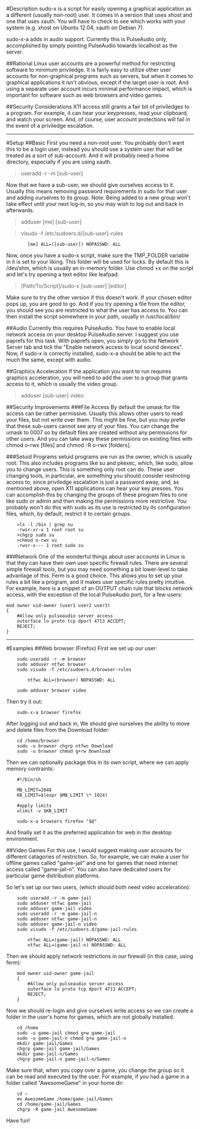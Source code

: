 #Description
sudo-x is a script for easily opening a graphical application as a different (usually non-root) user. It comes in a version that uses xhost and one that uses xauth. You will have to check to see which works with your system (e.g. xhost on Ubuntu 12.04, xauth on Debian 7).

sudo-x-a adds in audio support. Currently this is PulseAudio only, accomplished by simply pointing PulseAudio towards localhost as the server.

##Rational
Linux user accounts are a powerful method for restricting software to minimum priviledge. It is fairly easy to utilize other user accounts for non-graphical programs such as servers, but when it comes to graphical applications it isn't obvious, except if the target user is root. And using a separate user account incurs minimal performance impact, which is important for software such as web browsers and video games.

##Security Considerations
X11 access still grants a fair bit of priviledges to a program. For example, it can hear your keypresses, read your clipboard, and watch your screen. And, of course, user account protections will fail in the event of a priviledge escalation.

-----------------

#Setup
##Basic
First you need a non-root user. You probably don't want this to be a login user, instead you should use a system user that will be treated as a sort of sub-account. And it will probably need a home directory, especially if you are using xauth.

>useradd -r -m [sub-user]

Now that we have a sub-user, we should give ourselves access to it. Usually this means removing password requirements in sudo for that user and adding ourselves to its group. 
Note: Being added to a new group won't take effect until your next log-in, so you may wish to log out and back in afterwards.

>adduser [me] [sub-user]

>visudo -f /etc/sudoers.d/[sub-user]-rules

			[me] ALL=([sub-user]) NOPASSWD: ALL

Now, once you have a sudo-x script, make sure the TMP_FOLDER variable in it is set to your liking. This folder will be used for locks. By default this is /dev/shm, which is usually an in-memory folder. Use chmod +x on the script and let's try opening a text editor like leafpad:

>[Path/To/Script]/sudo-x [sub-user] [editor]

Make sure to try the other version if this doesn't work. If your chosen editor pops up, you are good to go. And if you try opening a file from the editor, you should see you are restricted to what the user has access to. You can then install the script somewhere in your path, usually in /usr/local/bin/

##Audio
Currently this requires PulseAudio. You have to enable local network access on your desktop PulseAudio server. I suggest you use paprefs for this task. With paprefs open, you simply go to the Network Server tab and tick the "Enable network access to local sound devices". Now, if sudo-x is correctly installed, sudo-x-a should be able to act the much the same, except with audio.

##Graphics Acceleration
If the application you want to run requires graphics acceleration, you will need to add the user to a group that grants access to it, which is usually the video group.

>adduser [sub-user] video

##Security Improvements
###File Access
By default the umask for file access can be rather permissive. Usually this allows other users to read your files, but not write over them. This might be fine, but you may prefer that these sub-users cannot see any of your files. You can change the umask to 0007 so by default files are created without any permissions for other users. And you can take away these permissions on existing files with chmod o-rwx [files] and chmod -R o-rwx [folders].

###Setuid Programs
setuid programs are run as the owner, which is usually root. This also includes programs like su and pkexec, which, like sudo, allow you to change users. This is something only root can do. These user changing tools, in particular, are something you should consider restricting access to, since priviledge escalation is just a password away, and, as mentioned above, open X11 applications can hear your key presses. You can accomplish this by changing the groups of these program files to one like sudo or admin and then making the permissions more restrictive. You probably won't do this with sudo as its use is restricted by its configuration files, which, by default, restrict it to certain groups.

		>ls -l /bin | grep su
		-rwsr-xr-x 1 root root su
		>chgrp sudo su
		>chmod o-rwx su
		-rwsr-x--- 1 root sudo su
	

###Network
One of the wonderful things about user accounts in Linux is that they can have their own user specific firewall rules. There are several simple firewall tools, but you may need something a bit lower-level to take advantage of this. Ferm is a good choice. This allows you to set up your rules a bit like a program, and it makes user specific rules pretty intuitive. For example, here is a snippet of an OUTPUT chain rule that blocks network access, with the exception of the local PulseAudio port, for a few users:

	mod owner uid-owner (user1 user2 user3)
	{
		#Allow only pulseaudio server access
		outerface lo proto tcp dport 4713 ACCEPT;
		REJECT;
	}

-----------------

#Examples
##Web browser (Firefox)
First we set up our user:

		sudo useradd -r -m browser
		sudo adduser ntfwc browser
		sudo visudo -f /etc/sudoers.d/browser-rules

			ntfwc ALL=(browser) NOPASSWD: ALL

		sudo adduser browser video

Then try it out:

		sudo-x-a browser firefox

After logging out and back in, We should give ourselves the ability to move and delete files from the Download folder:

		cd /home/browser
		sudo -u browser chgrp ntfwc Download
		sudo -u browser chmod g+rw Download

Then we can optionally package this in its own script, where we can apply memory contraints:
		
		#!/bin/sh

		MB_LIMIT=2048
		KB_LIMIT=$(expr $MB_LIMIT \* 1024)

		#apply limits
		ulimit -v $KB_LIMIT

		sudo-x-a browsers firefox "$@"

And finally set it as the preferred application for web in the desktop environment.

##Video Games
For this use, I would suggest making user accounts for different catagories of restriction. So, for example, we can make a user for offline games called "game-jail" and one for games that need internet access called "game-jail-n". You can also have dedicated users for particular game distribution platforms.

So let's set up our two users, (which should both need video acceleration):

		sudo useradd -r -m game-jail
		sudo adduser ntfwc game-jail
		sudo adduser game-jail video
		sudo useradd -r -m game-jail-n
		sudo adduser ntfwc game-jail-n
		sudo adduser game-jail-n video
		sudo visudo -f /etc/sudoers.d/game-jail-rules

			ntfwc ALL=(game-jail) NOPASSWD: ALL
			ntfwc ALL=(game-jail-n) NOPASSWD: ALL

Then we should apply network restrictions in our firewall (in this case, using ferm):

		mod owner uid-owner game-jail
		{
			#Allow only pulseaudio server access
			outerface lo proto tcp dport 4713 ACCEPT;
			REJECT;
		}

Now we should re-login and give ourselves write access so we can create a folder in the user's home for games, which are not globally installed.

		cd /home
		sudo -u game-jail chmod g+w game-jail
		sudo -u game-jail-n chmod g+w game-jail-n
		mkdir game-jail/Games
		chgrp game-jail game-jail/Games
		mkdir game-jail-n/Games
		chgrp game-jail-n game-jail-n/Games

Make sure that, when you copy over a game, you change the group so it can be read and executed by the user. For example, if you had a game in a folder called "AwesomeGame" in your home dir:

		cd ~
		mv AwesomeGame /home/game-jail/Games
		cd /home/game-jail/Games
		chgrp -R game-jail AwesomeGame

Have fun!
		